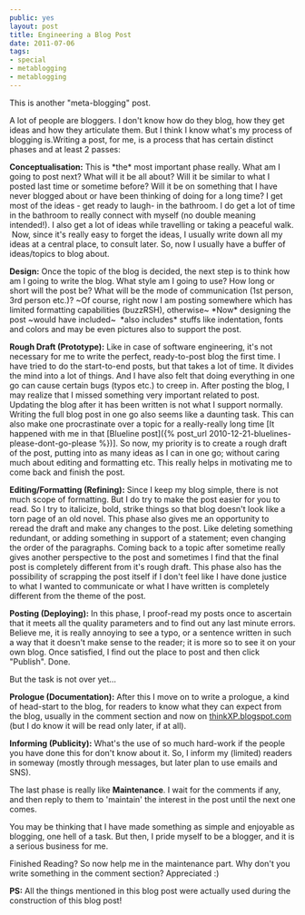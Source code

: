 ```yaml
---
public: yes
layout: post
title: Engineering a Blog Post
date: 2011-07-06
tags:
- special
- metablogging
- metablogging
---
```


This is another "meta-blogging" post.

A lot of people are bloggers. I don't know how do they blog, how they get ideas and how they articulate them. But I think I know what's my process of blogging is.Writing a post, for me, is a process that has certain distinct phases and at least 2 passes: 

**Conceptualisation:** This is \*the\* most important phase really. What am I going to post next? What will it be all about? Will it be similar to what I posted last time or sometime before? Will it be on something that I have never blogged about or have been thinking of doing for a long time? I get most of the ideas - get ready to laugh- in the bathroom. I do get a lot of time in the bathroom to really connect with myself (no double meaning intended!). I also get a lot of ideas while travelling or taking a peaceful walk.  Now, since it's really easy to forget the ideas, I usually write down all my ideas at a central place, to consult later. So, now I usually have a buffer of ideas/topics to blog about.

**Design:** Once the topic of the blog is decided, the next step is to think how am I going to write the blog. What style am I going to use? How long or short will the post be? What will be the mode of communication (1st person, 3rd person etc.)? ~Of course, right now I am posting somewhere which has limited formatting capabilities (buzzRSH), otherwise~ \*Now\* designing the post ~would have included~  \*also includes\* stuffs like indentation, fonts and colors and may be even pictures also to support the post.

**Rough Draft (Prototype):** Like in case of software engineering, it's not necessary for me to write the perfect, ready-to-post blog the first time. I have tried to do the start-to-end posts, but that takes a lot of time. It divides the mind into a lot of things. And I have also felt that doing everything in one go can cause certain bugs (typos etc.) to creep in. After posting the blog, I may realize that I missed something very important related to post. Updating the blog after it has been written is not what I support normally. Writing the full blog post in one go also seems like a daunting task. This can also make one procrastinate over a topic for a really-really long time [It happened with me in that [Blueline post]({% post_url 2010-12-21-bluelines-please-dont-go-please %})]. So now, my priority is to create a rough draft of the post, putting into as many ideas as I can in one go; without caring much about editing and formatting etc. This really helps in motivating me to come back and finish the post.    

**Editing/Formatting (Refining):** Since I keep my blog simple, there is not much scope of formatting. But I do try to make the post easier for you to read. So I try to italicize, bold, strike things so that blog doesn't look like a torn page of an old novel. This phase also gives me an opportunity to reread the draft and make any changes to the post. Like deleting something redundant, or adding something in support of a statement; even changing the order of the paragraphs. Coming back to a topic after sometime really gives another perspective to the post and sometimes I find that the final post is completely different from it's rough draft. This phase also has the possibility of scrapping the post itself if I don't feel like I have done justice to what I wanted to communicate or what I have written is completely different from the theme of the post.

**Posting (Deploying):** In this phase, I proof-read my posts once to ascertain that it meets all the quality parameters and to find out any last minute errors. Believe me, it is really annoying to see a typo, or a sentence written in such a way that it doesn't make sense to the reader; it is more so to see it on your own blog. Once satisfied, I find out the place to post and then click "Publish". Done. 

But the task is not over yet...

**Prologue (Documentation):** After this I move on to write a prologue, a kind of head-start to the blog, for readers to know what they can expect from the blog, usually in the comment section and now on [thinkXP.blogspot.com](http://thinkxp.blogspot.com/) (but I do know it will be read only later, if at all).

**Informing (Publicity):** What's the use of so much hard-work if the people you have done this for don't know about it. So, I inform my (limited) readers in someway (mostly through messages, but later plan to use emails and SNS). 

The last phase is really like **Maintenance**. I wait for the comments if any, and then reply to them to 'maintain' the interest in the post until the next one comes.

You may be thinking that I have made something as simple and enjoyable as blogging, one hell of a task. But then, I pride myself to be a blogger, and it is a serious business for me. 

Finished Reading? So now help me in the maintenance part. Why don't you write something in the comment section? Appreciated :)

**PS:** All the things mentioned in this blog post were actually used during the construction of this blog post!

